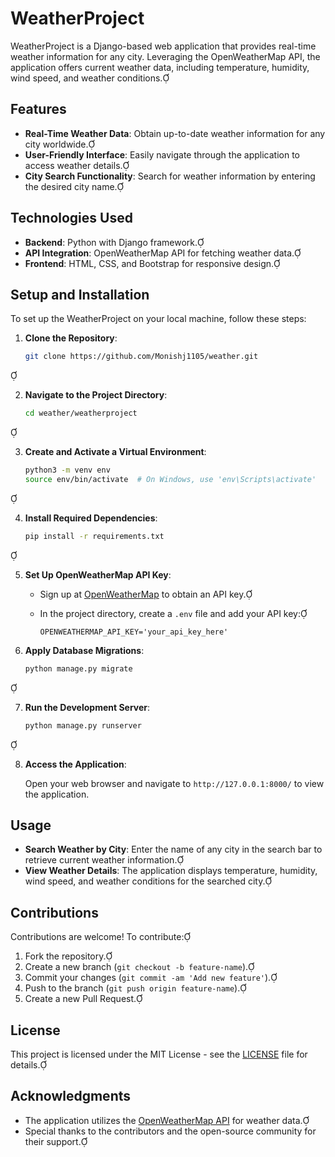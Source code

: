 # WeatherProject

WeatherProject is a Django-based web application that provides real-time weather information for any city. Leveraging the OpenWeatherMap API, the application offers current weather data, including temperature, humidity, wind speed, and weather conditions.

## Features

- **Real-Time Weather Data**: Obtain up-to-date weather information for any city worldwide.
- **User-Friendly Interface**: Easily navigate through the application to access weather details.
- **City Search Functionality**: Search for weather information by entering the desired city name.

## Technologies Used

- **Backend**: Python with Django framework.
- **API Integration**: OpenWeatherMap API for fetching weather data.
- **Frontend**: HTML, CSS, and Bootstrap for responsive design.

## Setup and Installation

To set up the WeatherProject on your local machine, follow these steps:

1. **Clone the Repository**:

   ```bash
   git clone https://github.com/Monishj1105/weather.git
   ```


2. **Navigate to the Project Directory**:

   ```bash
   cd weather/weatherproject
   ```


3. **Create and Activate a Virtual Environment**:

   ```bash
   python3 -m venv env
   source env/bin/activate  # On Windows, use 'env\Scripts\activate'
   ```


4. **Install Required Dependencies**:

   ```bash
   pip install -r requirements.txt
   ```


5. **Set Up OpenWeatherMap API Key**:

   - Sign up at [OpenWeatherMap](https://openweathermap.org/api) to obtain an API key.
   - In the project directory, create a `.env` file and add your API key:

     ```
     OPENWEATHERMAP_API_KEY='your_api_key_here'
     ```

6. **Apply Database Migrations**:

   ```bash
   python manage.py migrate
   ```


7. **Run the Development Server**:

   ```bash
   python manage.py runserver
   ```


8. **Access the Application**:

   Open your web browser and navigate to `http://127.0.0.1:8000/` to view the application.

## Usage

- **Search Weather by City**: Enter the name of any city in the search bar to retrieve current weather information.
- **View Weather Details**: The application displays temperature, humidity, wind speed, and weather conditions for the searched city.

## Contributions

Contributions are welcome! To contribute:

1. Fork the repository.
2. Create a new branch (`git checkout -b feature-name`).
3. Commit your changes (`git commit -am 'Add new feature'`).
4. Push to the branch (`git push origin feature-name`).
5. Create a new Pull Request.

## License

This project is licensed under the MIT License - see the [LICENSE](LICENSE) file for details.

## Acknowledgments

- The application utilizes the [OpenWeatherMap API](https://openweathermap.org/api) for weather data.
- Special thanks to the contributors and the open-source community for their support. 
